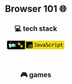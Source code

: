 <h1 align="center">
    Browser 101 🌐
</h1>
<h2 align="center">
    💻 tech stack
</h2>
<p align="center">
    <img src="https://github.com/seol-yu/TIL/blob/master/images/javascript-badge-logo.png?raw=true" height=30 />
</p>
<br/>
<h2 align="center">
    🎮 games
</h2>